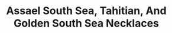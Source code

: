 ---
title: 'Assael South Sea, Tahitian, And Golden South Sea Necklaces'
description: 'Three Gem Quality necklaces, graduated South Sea and Tahitian Cultured Pearls are finished with Pave Diamond clasps - perfection from all angles.'
specs: |-
  16.0 - 16.4mm South Sea Cultured Pearl Necklace.

  12.0 - 15.5mm Golden South Sea Natural Color Cultured Pearl Necklace.

  15.0 - 17.3mm Tahitian Natural Color Cultured Pearl Necklace.
images:
  - image_path: /uploads/assael-south-sea-tahitian-and-golden-south-sea-necklaces.png
_category:
order_number: 34
categories:
  - necklaces
---